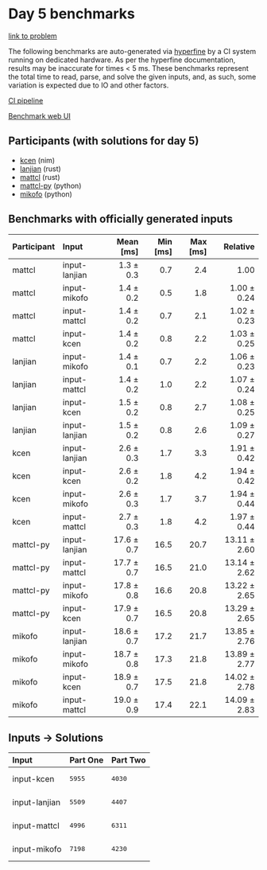 # Day 5 benchmarks

[link to problem](https://adventofcode.com/2024/day/5)

The following benchmarks are auto-generated via
[hyperfine](https://github.com/sharkdp/hyperfine) by a CI system running on
dedicated hardware. As per the hyperfine documentation, results may be
inaccurate for times < 5 ms. These benchmarks represent the total time to read,
parse, and solve the given inputs, and, as such, some variation is expected due
to IO and other factors.

[CI pipeline](http://ci.papercode.net:8080/teams/main/pipelines/aoc2024)

[Benchmark web UI](https://aoc.ancalagon.black)


## Participants (with solutions for day 5)

- [kcen](https://github.com/kcen/aoc2024) (nim)
- [lanjian](https://github.com/lanjian/aoc-2024) (rust)
- [mattcl](https://github.com/mattcl/aoc2024) (rust)
- [mattcl-py](https://github.com/mattcl/aoc2024-py) (python)
- [mikofo](https://github.com/mikofo/aoc2024) (python)


## Benchmarks with officially generated inputs

| Participant | Input | Mean [ms] | Min [ms] | Max [ms] | Relative |
|:---|:---|---:|---:|---:|---:|
| mattcl | input-lanjian | 1.3 ± 0.3 | 0.7 | 2.4 | 1.00 |
| mattcl | input-mikofo | 1.4 ± 0.2 | 0.5 | 1.8 | 1.00 ± 0.24 |
| mattcl | input-mattcl | 1.4 ± 0.2 | 0.7 | 2.1 | 1.02 ± 0.23 |
| mattcl | input-kcen | 1.4 ± 0.2 | 0.8 | 2.2 | 1.03 ± 0.25 |
| lanjian | input-mikofo | 1.4 ± 0.1 | 0.7 | 2.2 | 1.06 ± 0.23 |
| lanjian | input-mattcl | 1.4 ± 0.2 | 1.0 | 2.2 | 1.07 ± 0.24 |
| lanjian | input-kcen | 1.5 ± 0.2 | 0.8 | 2.7 | 1.08 ± 0.25 |
| lanjian | input-lanjian | 1.5 ± 0.2 | 0.8 | 2.6 | 1.09 ± 0.27 |
| kcen | input-lanjian | 2.6 ± 0.3 | 1.7 | 3.3 | 1.91 ± 0.42 |
| kcen | input-kcen | 2.6 ± 0.2 | 1.8 | 4.2 | 1.94 ± 0.42 |
| kcen | input-mikofo | 2.6 ± 0.3 | 1.7 | 3.7 | 1.94 ± 0.44 |
| kcen | input-mattcl | 2.7 ± 0.3 | 1.8 | 4.2 | 1.97 ± 0.44 |
| mattcl-py | input-lanjian | 17.6 ± 0.7 | 16.5 | 20.7 | 13.11 ± 2.60 |
| mattcl-py | input-mattcl | 17.7 ± 0.7 | 16.5 | 21.0 | 13.14 ± 2.62 |
| mattcl-py | input-mikofo | 17.8 ± 0.8 | 16.6 | 20.8 | 13.22 ± 2.65 |
| mattcl-py | input-kcen | 17.9 ± 0.7 | 16.5 | 20.8 | 13.29 ± 2.65 |
| mikofo | input-lanjian | 18.6 ± 0.7 | 17.2 | 21.7 | 13.85 ± 2.76 |
| mikofo | input-mikofo | 18.7 ± 0.8 | 17.3 | 21.8 | 13.89 ± 2.77 |
| mikofo | input-kcen | 18.9 ± 0.7 | 17.5 | 21.8 | 14.02 ± 2.78 |
| mikofo | input-mattcl | 19.0 ± 0.9 | 17.4 | 22.1 | 14.09 ± 2.83 |


## Inputs -> Solutions

| Input | Part One | Part Two |
|:---|:---|:---|
|input-kcen|<pre>5955</pre>|<pre>4030</pre>|
|input-lanjian|<pre>5509</pre>|<pre>4407</pre>|
|input-mattcl|<pre>4996</pre>|<pre>6311</pre>|
|input-mikofo|<pre>7198</pre>|<pre>4230</pre>|